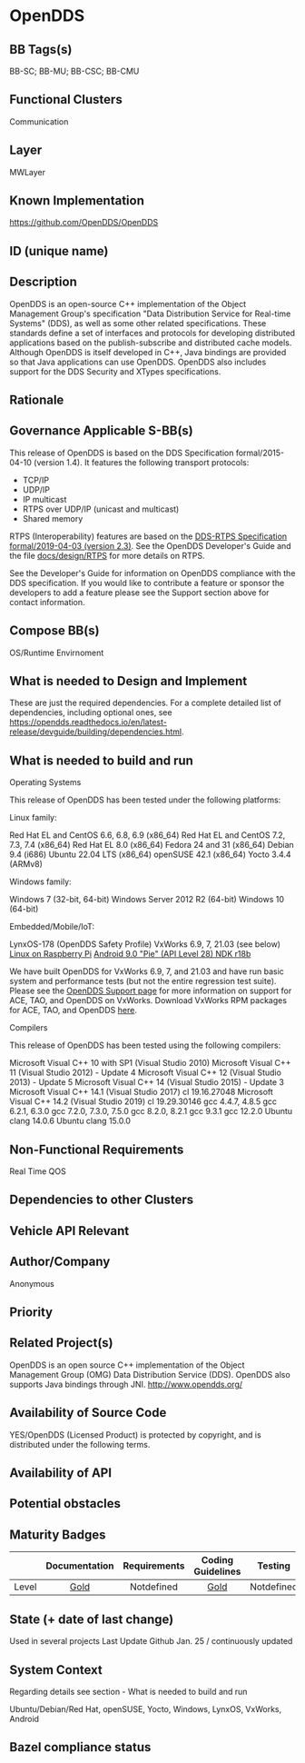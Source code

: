 # OpenDDS
## BB Tags(s)
BB-SC; BB-MU; BB-CSC; BB-CMU

## Functional Clusters
Communication

## Layer
MWLayer

## Known Implementation
https://github.com/OpenDDS/OpenDDS

## ID (unique name)

## Description
OpenDDS is an open-source C++ implementation of the Object Management Group's specification "Data Distribution Service for Real-time Systems" (DDS), as well as some other related specifications. These standards define a set of interfaces and protocols for developing distributed applications based on the publish-subscribe and distributed cache models. Although OpenDDS is itself developed in C++, Java bindings are provided so that Java applications can use OpenDDS. OpenDDS also includes support for the DDS Security and XTypes specifications.

## Rationale
<!-- Explanation why we need the BB; what problem want to be solved -->

## Governance Applicable S-BB(s)
This release of OpenDDS is based on the DDS Specification formal/2015-04-10 (version 1.4). It features the following transport protocols:

*    TCP/IP
*    UDP/IP
*    IP multicast
*    RTPS over UDP/IP (unicast and multicast)
*    Shared memory

RTPS (Interoperability) features are based on the [DDS-RTPS Specification formal/2019-04-03 (version 2.3)](https://www.omg.org/spec/DDSI-RTPS/2.3). See the OpenDDS Developer's Guide and the file [docs/design/RTPS](https://github.com/OpenDDS/OpenDDS/blob/master/docs/design/RTPS) for more details on RTPS.

See the Developer's Guide for information on OpenDDS compliance with the DDS specification. If you would like to contribute a feature or sponsor the developers to add a feature please see the Support section above for contact information.

## Compose BB(s)
OS/Runtime Envirnoment

## What is needed to Design and Implement
These are just the required dependencies. For a complete detailed list of dependencies, including optional ones, see https://opendds.readthedocs.io/en/latest-release/devguide/building/dependencies.html.

## What is needed to build and run
Operating Systems

This release of OpenDDS has been tested under the following platforms:

Linux family:

Red Hat EL and CentOS 6.6, 6.8, 6.9 (x86_64)
Red Hat EL and CentOS 7.2, 7.3, 7.4 (x86_64)
Red Hat EL 8.0 (x86_64)
Fedora 24 and 31 (x86_64)
Debian 9.4 (i686)
Ubuntu 22.04 LTS (x86_64)
openSUSE 42.1 (x86_64)
Yocto 3.4.4 (ARMv8)

Windows family:

Windows 7 (32-bit, 64-bit)
 Windows Server 2012 R2 (64-bit)
 Windows 10 (64-bit)

Embedded/Mobile/IoT:

LynxOS-178 (OpenDDS Safety Profile)
VxWorks 6.9, 7, 21.03 (see below)
[Linux on Raspberry Pi](https://opendds.readthedocs.io/en/latest-release/devguide/quickstart/pi.html)
[Android 9.0 "Pie" (API Level 28) NDK r18b](https://opendds.readthedocs.io/en/latest-release/devguide/building/android.html)

We have built OpenDDS for VxWorks 6.9, 7, and 21.03 and have run basic system and performance tests (but not the entire regression test suite). Please see the [OpenDDS Support page](https://opendds.org/support.html) for more information on support for ACE, TAO, and OpenDDS on VxWorks. Download VxWorks RPM packages for ACE, TAO, and OpenDDS [here](https://objectcomputing.com/products/opendds/vxworks).

Compilers

This release of OpenDDS has been tested using the following compilers:

 Microsoft Visual C++ 10 with SP1 (Visual Studio 2010)
 Microsoft Visual C++ 11 (Visual Studio 2012) - Update 4
 Microsoft Visual C++ 12 (Visual Studio 2013) - Update 5
 Microsoft Visual C++ 14 (Visual Studio 2015) - Update 3
 Microsoft Visual C++ 14.1 (Visual Studio 2017) cl 19.16.27048
 Microsoft Visual C++ 14.2 (Visual Studio 2019) cl 19.29.30146
 gcc 4.4.7, 4.8.5
 gcc 6.2.1, 6.3.0
 gcc 7.2.0, 7.3.0, 7.5.0
 gcc 8.2.0, 8.2.1
 gcc 9.3.1
 gcc 12.2.0
 Ubuntu clang 14.0.6
 Ubuntu clang 15.0.0

## Non-Functional Requirements
Real Time
QOS

## Dependencies to other Clusters
<!-- Other clusters are needed. FC Security, FC Storage, …
e.g. If FC Security : Security BBs are needed but you can choose for example crypto BB-SC from company A or crypto BB-SC from company B; several compositions may work -->

## Vehicle API Relevant
<!-- If “Yes exists” – where – e.g. COVESA VSS 
If “No” – nothing more to do 
If “Yes, proposal for additional Signals/Information – what should be made available, and where e.g. via (COVESA) VSS/VISS -->

## Author/Company
Anonymous

## Priority
<!-- High, Medium, Low -->

## Related Project(s)
OpenDDS is an open source C++ implementation of the Object Management Group (OMG) Data Distribution Service (DDS). OpenDDS also supports Java bindings through JNI. 
http://www.opendds.org/

## Availability of Source Code
YES/OpenDDS (Licensed Product) is protected by copyright, and is distributed under the following terms.

## Availability of API
<!-- Yes / License (e.g. Yes/Apache 2.0)
No - Commercial -->

## Potential obstacles

## Maturity Badges
<!-- taken over from Eclipse SDV Process 
See Definition of Badges and their Flavors 
https://gitlab.eclipse.org/eclipse-wg/sdv-wg/sdv-technical-alignment/sdv-technical-topics/sdv-process/sdv-process-definition/-/wikis/Definition%20of%20Badges%20and%20their%20Flavors 


| 			| Documentation | Requirements | Coding Guidelines | Testing | Release Process |
| --------- |:-------------:|:------------:|:-----------------:|:-------:|:---------------:|
| Gold		| Badgelevel    | Badgelevel   | Badgelevel		   | Badgelevel	 | Badgelevel  |
| Silver	| Badgelevel    | Badgelevel   | Badgelevel	  	   | Badgelevel	 | Badgelevel  |
| Bronze	| Badgelevel   	| Badgelevel   | Badgelevel	       | Badgelevel	 | Badgelevel  |
| No		| Badgelevel   	| Badgelevel   | Badgelevel	       | Badgelevel	 | Badgelevel  |
| NotDefined| Badgelevel   	| Badgelevel   | Badgelevel	       | Badgelevel	 | Badgelevel  |

Options:
NotDefined/No/Bronze/Silver/Gold

Example:
| 			| Documentation | Requirements | Coding Guidelines | Testing | Release Process |
| --------- |:-------------:|:------------:|:-----------------:|:-------:|:---------------:|
| Level		| [Gold](urlToDoc)| No 		   | Notdefined		   | Bronze	 | [Silver](urlToDoc) |


-->


| 			| Documentation | Requirements | Coding Guidelines | Testing | Release Process |
| --------- |:-------------:|:------------:|:-----------------:|:-------:|:---------------:|
| Level		| [Gold](https://opendds.readthedocs.io/en/latest-release/)| Notdefined | [Gold](https://opendds.readthedocs.io/en/latest-release/devguide/index.html)	| Notdefined	| [Gold](https://opendds.readthedocs.io/en/latest-release/news.html) |

## State (+ date of last change)
<!-- 
- Incubating (no code yet)
- Implementation started
- First public release available
- Used in production by 1 OEM
- Used in production by >1 OEM
- Abandoned
 -->
Used in several projects
Last Update Github Jan. 25 / continuously updated

## System Context
<!-- 
OS and runtime/framework requirements

eg.

- AGL
- QNX
- ROS-based
- container runtime
- web assembly
- web service
 -->

Regarding details see section - What is needed to build and run

Ubuntu/Debian/Red Hat, openSUSE, Yocto, Windows, LynxOS, VxWorks, Android

## Bazel compliance status
<!-- The S-CORE project requires all BB contributions to be ready for BAZEL compliant (https://github.com/bazelbuild/bazel)-->